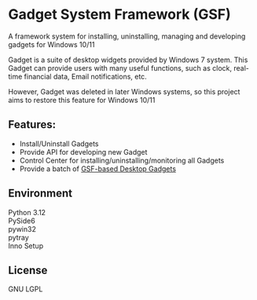 # Gadget System Framework (GSF)   
A framework system for installing, uninstalling, managing and developing gadgets for Windows 10/11  
  
Gadget is a suite of desktop widgets provided by Windows 7 system. This Gadget can provide users with many useful functions, such as clock, real-time financial data, Email notifications, etc.  
  
However, Gadget was deleted in later Windows systems, so this project aims to restore this feature for Windows 10/11

## Features:
* Install/Uninstall Gadgets
* Provide API for developing new Gadget
* Control Center for installing/uninstalling/monitoring all Gadgets
* Provide a batch of [GSF-based  Desktop Gadgets](https://github.com/cookgreen/GSF-Gadgets/edit/main/README.md)

## Environment
Python 3.12  
PySide6  
pywin32  
pytray  
Inno Setup  

## License
GNU LGPL
